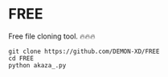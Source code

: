 # FREE
Free file cloning tool. 🔥🔥🔥

```
git clone https://github.com/DEMON-XD/FREE
cd FREE
python akaza_.py
```
